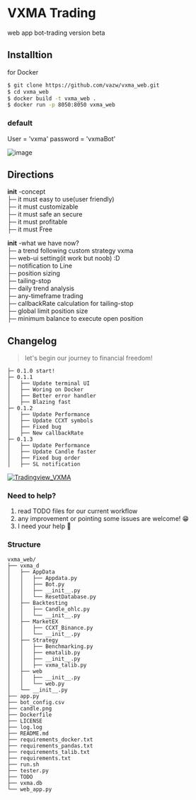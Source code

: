 # VXMA Trading
web app bot-trading version beta

## Installtion
for Docker
```sh
$ git clone https://github.com/vazw/vxma_web.git
$ cd vxma_web
$ docker build -t vxma_web .
$ docker run -p 8050:8050 vxma_web
```

### default 
User = 'vxma'
password = 'vxmaBot'


![image](https://user-images.githubusercontent.com/8637706/189531967-c03dec80-60aa-4b5a-9c95-7b26581710aa.png)

## Directions 
**init** -concept <br/>
├─ it must easy to use(user friendly) <br/>
├─ it must customizable <br/>
├─ it must safe an secure <br/>
├─ it must profitable <br/>
├─ it must Free <br/>

**init** -what we have now? <br/>
├─ a trend following custom strategy vxma <br/>
├─ web-ui setting(it work but noob) :D <br/>
├─ notification to Line  <br/>
├─ position sizing <br/>
├─ tailing-stop <br/>
├─ daily trend analysis <br/>
├─ any-timeframe trading <br/>
├─ callbackRate calculation for tailing-stop <br/>
├─ global limit position size <br/>
├─ minimum balance to execute open position <br/>

## Changelog
> let's begin our journey to financial freedom!

```
├─ 0.1.0 start! 
├─ 0.1.1  
│   ├── Update terminal UI
│   ├── Woring on Docker
│   ├── Better error handler
│   ├── Blazing fast 
├─ 0.1.2  
│   ├── Update Performance
│   ├── Update CCXT symbols
│   ├── Fixed bug
│   ├── New callbackRate 
├─ 0.1.3  
│   ├── Update Performance
│   ├── Update Candle faster
│   ├── Fixed bug order
│   ├── SL notification 
```

[![Tradingview_VXMA](https://user-images.githubusercontent.com/8637706/196947394-d71c8ef6-9ab7-451a-b6bc-55a642c9e845.png)](https://www.tradingview.com/script/m54nptt2-VXMA-Bot)

### Need to help?
1. read TODO files for our current workflow 
2. any improvement or pointing some issues are welcome! 😁
3. I need your help 🙏

### Structure
```
vxma_web/
├── vxma_d
│   ├── AppData
│   │   ├── Appdata.py
│   │   ├── Bot.py
│   │   ├── __init__.py
│   │   └── ResetDatabase.py
│   ├── Backtesting
│   │   ├── Candle_ohlc.py
│   │   └── __init__.py
│   ├── MarketEX
│   │   ├── CCXT_Binance.py
│   │   └── __init__.py
│   ├── Strategy
│   │   ├── Benchmarking.py
│   │   ├── ematalib.py
│   │   ├── __init__.py
│   │   ├── vxma_talib.py
│   ├── web
│   │   ├── __init__.py
│   │   └── web.py
│   └── __init__.py
├── app.py
├── bot_config.csv
├── candle.png
├── Dockerfile
├── LICENSE
├── log.log
├── README.md
├── requirements_docker.txt
├── requirements_pandas.txt
├── requirements_talib.txt
├── requirements.txt
├── run.sh
├── tester.py
├── TODO
├── vxma.db
└── web_app.py
```
